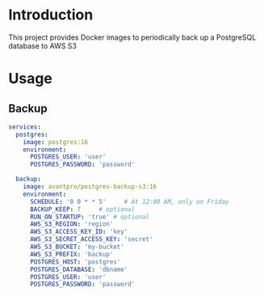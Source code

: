 # Introduction

This project provides Docker images to periodically back up a PostgreSQL database to AWS S3

# Usage

## Backup

```yaml
services:
  postgres:
    image: postgres:16
    environment:
      POSTGRES_USER: 'user'
      POSTGRES_PASSWORD: 'password'

  backup:
    image: avantpro/postgres-backup-s3:16
    environment:
      SCHEDULE: '0 0 * * 5'     # At 12:00 AM, only on Friday
      BACKUP_KEEP: 7     # optional
      RUN_ON_STARTUP: 'true' # optional
      AWS_S3_REGION: 'region'
      AWS_S3_ACCESS_KEY_ID: 'key'
      AWS_S3_SECRET_ACCESS_KEY: 'secret'
      AWS_S3_BUCKET: 'my-bucket'
      AWS_S3_PREFIX: 'backup'
      POSTGRES_HOST: 'postgres'
      POSTGRES_DATABASE: 'dbname'
      POSTGRES_USER: 'user'
      POSTGRES_PASSWORD: 'password'
```
